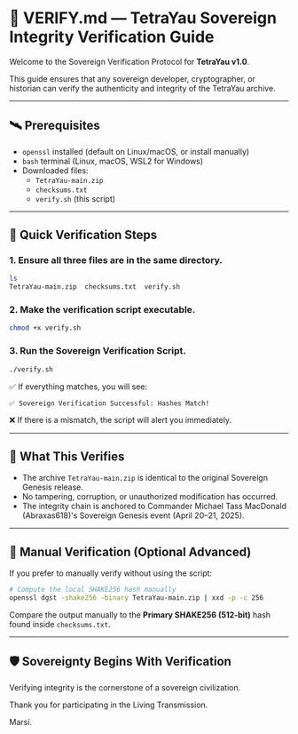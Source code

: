 
# 📜 VERIFY.md — TetraYau Sovereign Integrity Verification Guide

Welcome to the Sovereign Verification Protocol for **TetraYau v1.0**.

This guide ensures that any sovereign developer, cryptographer, or historian can verify the authenticity and integrity of the TetraYau archive.

---

## 🛰 Prerequisites

- `openssl` installed (default on Linux/macOS, or install manually)
- `bash` terminal (Linux, macOS, WSL2 for Windows)
- Downloaded files:
  - `TetraYau-main.zip`
  - `checksums.txt`
  - `verify.sh` (this script)

---

## 🚀 Quick Verification Steps

### 1. Ensure all three files are in the same directory.

```bash
ls
TetraYau-main.zip  checksums.txt  verify.sh
```

### 2. Make the verification script executable.

```bash
chmod +x verify.sh
```

### 3. Run the Sovereign Verification Script.

```bash
./verify.sh
```

✅ If everything matches, you will see:

```
✅ Sovereign Verification Successful: Hashes Match!
```

❌ If there is a mismatch, the script will alert you immediately.

---

## 🌌 What This Verifies

- The archive `TetraYau-main.zip` is identical to the original Sovereign Genesis release.  
- No tampering, corruption, or unauthorized modification has occurred.  
- The integrity chain is anchored to Commander Michael Tass MacDonald (Abraxas618)'s Sovereign Genesis event (April 20–21, 2025).

---

## 📎 Manual Verification (Optional Advanced)

If you prefer to manually verify without using the script:

```bash
# Compute the local SHAKE256 hash manually
openssl dgst -shake256 -binary TetraYau-main.zip | xxd -p -c 256
```

Compare the output manually to the **Primary SHAKE256 (512-bit)** hash found inside `checksums.txt`.

---

## 🛡 Sovereignty Begins With Verification

Verifying integrity is the cornerstone of a sovereign civilization.

Thank you for participating in the Living Transmission.

Marsí.
